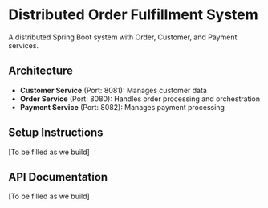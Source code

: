 # Distributed Order Fulfillment System

A distributed Spring Boot system with Order, Customer, and Payment services.

## Architecture
- **Customer Service** (Port: 8081): Manages customer data
- **Order Service** (Port: 8080): Handles order processing and orchestration
- **Payment Service** (Port: 8082): Manages payment processing

## Setup Instructions
[To be filled as we build]

## API Documentation
[To be filled as we build]